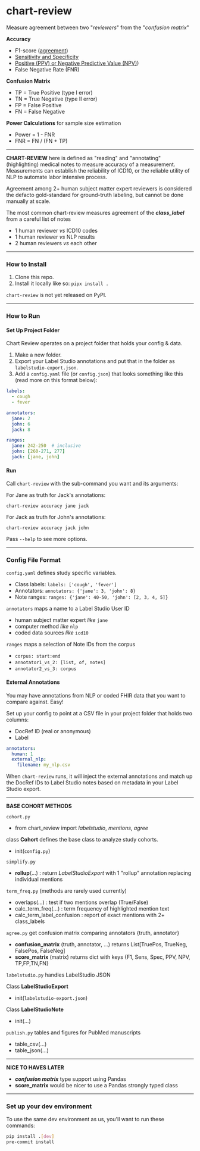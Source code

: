 # chart-review
Measure agreement between two "_reviewers_" from the "_confusion matrix_"

**Accuracy**
* F1-score ([agreement](https://www.ncbi.nlm.nih.gov/pmc/articles/PMC1090460/))
* [Sensitivity and Specificity](https://en.wikipedia.org/wiki/Sensitivity_and_specificity)
* [Positive (PPV) or Negative Predictive Value (NPV)](https://en.wikipedia.org/wiki/Positive_and_negative_predictive_values#Relationship))
* False Negative Rate (FNR) 

**Confusion Matrix** 
* TP = True Positive (type I error)
* TN = True Negative (type II error)
* FP = False Positive 
* FN = False Negative 

**Power Calculations** for sample size estimation
* Power = 1 - FNR 
* FNR = FN / (FN + TP) 


---
**CHART-REVIEW** here is defined as "reading" and "annotating" (highlighting) medical notes to measure accuracy of a measurement.
Measurements can establish the reliability of ICD10, or the reliable utility of NLP to automate labor intensive process. 
 
Agreement among 2+ human subject matter expert reviewers is considered the defacto gold-standard for ground-truth labeling, but cannot be done manually at scale.  

The most common chart-review measures agreement of the _**class_label**_ from a careful list of notes 
* 1 human reviewer _vs_ ICD10 codes
* 1 human reviewer _vs_ NLP results
* 2 human reviewers _vs_ each other

---
### How to Install
1. Clone this repo.
2. Install it locally like so: `pipx install .`

`chart-review` is not yet released on PyPI.

---
### How to Run

#### Set Up Project Folder

Chart Review operates on a project folder that holds your config & data.
1. Make a new folder.
2. Export your Label Studio annotations and put that in the folder as `labelstudio-export.json`.
3. Add a `config.yaml` file (or `config.json`) that looks something like this (read more on this format below):

```yaml
labels:
  - cough
  - fever

annotators:
  jane: 2
  john: 6
  jack: 8

ranges:
  jane: 242-250  # inclusive
  john: [260-271, 277]
  jack: [jane, john]
```

#### Run

Call `chart-review` with the sub-command you want and its arguments:

For Jane as truth for Jack's annotations:
```shell
chart-review accuracy jane jack
```

For Jack as truth for John's annotations:
```shell
chart-review accuracy jack john
```

Pass `--help` to see more options.

---
### Config File Format 

`config.yaml` defines study specific variables. 

  * Class labels: `labels: ['cough', 'fever']`
  * Annotators: `annotators: {'jane': 3, 'john': 8}`
  * Note ranges: `ranges: {'jane': 40-50, 'john': [2, 3, 4, 5]}`

`annotators` maps a name to a Label Studio User ID
* human subject matter expert _like_ `jane`
* computer method _like_ `nlp` 
* coded data sources _like_ `icd10`
  
`ranges` maps a selection of Note IDs from the corpus 
* `corpus: start:end`
* `annotator1_vs_2: [list, of, notes]`
* `annotator2_vs_3: corpus`

#### External Annotations

You may have annotations from NLP or coded FHIR data that you want to compare against.
Easy!

Set up your config to point at a CSV file in your project folder that holds two columns:
- DocRef ID (real or anonymous)
- Label

```yaml
annotators:
  human: 1
  external_nlp:
    filename: my_nlp.csv
```

When `chart-review` runs, it will inject the external annotations and match up the DocRef IDs
to Label Studio notes based on metadata in your Label Studio export.

---
**BASE COHORT METHODS**

`cohort.py`
* from chart_review import _labelstudio_, _mentions_, _agree_

class **Cohort** defines the base class to analyze study cohorts.
  * init(`config.py`)
  
`simplify.py`
* **rollup**(...) : return _LabelStudioExport_ with 1 "rollup" annotation replacing individual mentions

`term_freq.py` (methods are rarely used currently)
* overlaps(...) : test if two mentions overlap (True/False)
* calc_term_freq(...) : term frequency of highlighted mention text
* calc_term_label_confusion : report of exact mentions with 2+ class_labels

`agree.py` get confusion matrix comparing annotators {truth, annotator}
* **confusion_matrix** (truth, annotator, ...) returns List[TruePos, TrueNeg, FalsePos, FalseNeg]
* **score_matrix** (matrix) returns dict with keys {F1, Sens, Spec, PPV, NPV, TP,FP,TN,FN}

`labelstudio.py` handles LabelStudio JSON

Class **LabelStudioExport**
* init(`labelstudio-export.json`)

Class **LabelStudioNote**
* init(...)

`publish.py` tables and figures for PubMed manuscripts 
* table_csv(...)
* table_json(...)

---
**NICE TO HAVES LATER**

* **_confusion matrix_** type support using Pandas
* **score_matrix** would be nicer to use a Pandas strongly typed class

---
### Set up your dev environment

To use the same dev environment as us, you'll want to run these commands:
```sh
pip install .[dev]
pre-commit install
```
